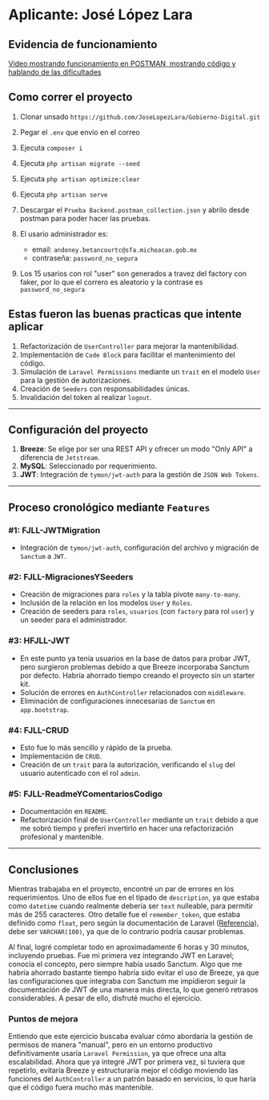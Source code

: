 # Aplicante: José López Lara

## Evidencia de funcionamiento

[Video mostrando funcionamiento en POSTMAN, mostrando código y hablando de las dificultades](https://youtu.be/WgWapDzJHOQ)

## Como correr el proyecto

1. Clonar unsado  ``https://github.com/JoseLopezLara/Gobierno-Digital.git``
2. Pegar el ``.env`` que envio en el correo
3. Ejecuta ``composer i``
4. Ejecuta ``php artisan migrate --seed``
5. Ejecuta ``php artisan optimize:clear``
6. Ejecuta ``php artisan serve``
7. Descargar el ``Prueba Backend.postman_collection.json`` y abrilo desde postman para poder hacer las pruebas.
8. El usario administrador es:

    - email: ``andoney.betancourtc@sfa.michoacan.gob.mx``
    - contraseña: ``password_no_segura``

9. Los 15 usarios con rol "user" son generados a travez del factory con faker, por lo que el correro es aleatorio y la contrase es ``password_no_segura``

## Estas fueron las buenas practicas que intente aplicar

1. Refactorización de `UserController` para mejorar la mantenibilidad.
2. Implementación de `Code Block` para facilitar el mantenimiento del código.
3. Simulación de `Laravel Permissions` mediante un `trait` en el modelo `User` para la gestión de autorizaciones.
4. Creación de `Seeders` con responsabilidades únicas.
5. Invalidación del token al realizar `logout`.

---

## Configuración del proyecto

1. **Breeze**: Se elige por ser una REST API y ofrecer un modo "Only API" a diferencia de `Jetstream`.
2. **MySQL**: Seleccionado por requerimiento.
3. **JWT**: Integración de `tymon/jwt-auth` para la gestión de `JSON Web Tokens`.

---

## Proceso cronológico mediante `Features`

### #1: FJLL-JWTMigration

- Integración de `tymon/jwt-auth`, configuración del archivo y migración de `Sanctum` a `JWT`.

### #2: FJLL-MigracionesYSeeders

- Creación de migraciones para `roles` y la tabla pivote `many-to-many`.
- Inclusión de la relación en los modelos `User` y `Roles`.
- Creación de seeders para `roles`, `usuarios` (con `factory` para rol `user`) y un seeder para el administrador.

### #3: HFJLL-JWT

- En este punto ya tenía usuarios en la base de datos para probar JWT, pero surgieron problemas debido a que Breeze incorporaba Sanctum por defecto. Habría ahorrado tiempo creando el proyecto sin un starter kit.
- Solución de errores en `AuthController` relacionados con `middleware`.
- Eliminación de configuraciones innecesarias de `Sanctum` en `app.bootstrap`.

### #4: FJLL-CRUD

- Esto fue lo más sencillo y rápido de la prueba.
- Implementación de `CRUD`.
- Creación de un `trait` para la autorización, verificando el `slug` del usuario autenticado con el rol `admin`.

### #5: FJLL-ReadmeYComentariosCodigo

- Documentación en `README`.
- Refactorización final de `UserController` mediante un `trait` debido a que me sobró tiempo y preferí invertirlo en hacer una refactorización profesional y mantenible.

---

## Conclusiones

Mientras trabajaba en el proyecto, encontré un par de errores en los requerimientos. Uno de ellos fue en el tipado de `description`, ya que estaba como `datetime` cuando realmente debería ser `text` nulleable, para permitir más de 255 caracteres. Otro detalle fue el `remember_token`, que estaba definido como `float`, pero según la documentación de Laravel ([Referencia](https://laravel.com/docs/11.x/migrations#column-method-rememberToken)), debe ser `VARCHAR(100)`, ya que de lo contrario podría causar problemas.

Al final, logré completar todo en aproximadamente 6 horas y 30 minutos, incluyendo pruebas. Fue mi primera vez integrando JWT en Laravel; conocía el concepto, pero siempre había usado Sanctum. Algo que me habría ahorrado bastante tiempo habría sido evitar el uso de Breeze, ya que las configuraciones que integraba con Sanctum me impidieron seguir la documentación de JWT de una manera más directa, lo que generó retrasos considerables. A pesar de ello, disfruté mucho el ejercicio.

### Puntos de mejora

Entiendo que este ejercicio buscaba evaluar cómo abordaría la gestión de permisos de manera "manual", pero en un entorno productivo definitivamente usaría `Laravel Permission`, ya que ofrece una alta escalabilidad. Ahora que ya integré JWT por primera vez, si tuviera que repetirlo, evitaría Breeze y estructuraría mejor el código moviendo las funciones del `AuthController` a un patrón basado en servicios, lo que haría que el código fuera mucho más mantenible.
